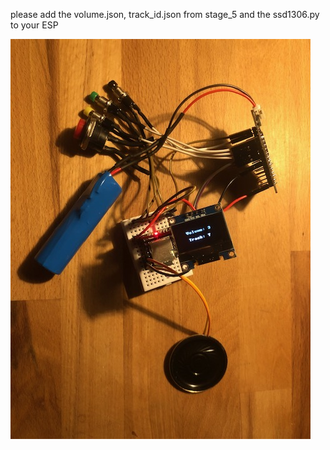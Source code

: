 please add the volume.json, track_id.json from stage_5 and the ssd1306.py to your ESP

![img](./IMG_4817.jpg)
